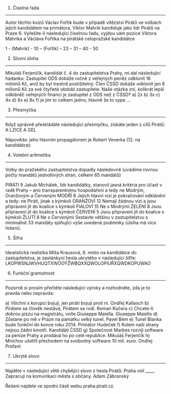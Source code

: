 1. Číselná řada
----------------
Autor těchto kvízů Václav Fořtík bude v případě vítězství Pirátů ve volbách jejich kandidátem na primátora, Viktor  Mahrik kandiduje jako lídr Pirátů na Praze 6. Vyřešíte-li následující číselnou řadu, vyjdou vám pozice Viktora Mahrika a Václava Fořtíka na pirátské celopražské kandidátce

1 - (Mahrik) - 10 – (Fořtík) – 23 – 31 – 40 - 50

2.  Slovní úloha
-----------------
Mikuláš Ferjenčík, kandidát č. 4 do zastupitelstva Prahy, mi dal následující hádanku: Zastupitel ODS dokáže ročně z veřejných peněz odklonit 16 miliónů Kč,  aniž by byl trestně postižitelný. Člen ČSSD dokáže odklonit jen 8  milionů Kč za své čtyřleté období zastupitele. Naše otázka zní, kolikrát lepší odkláněč veřejných financí je zastupitel z ODS než z ČSSD?
a) 2x
b) 3x
c) 4x
d) 6x
e) 8x
f) je jim to celkem jedno, hlavně že to sype …

3. Přesmyčka
-------------
Když správně přeskládáte následující přesmyčku,  získáte jeden z cílů Pirátů:
A LZICE A GEL

Nápověda: jeho hlavním propagátorem  je Robert Veverka (12. na kandidátce):

4. Volební aritmetika
----------------------
Volby do pražského zastupitelstva dopadly následovně (uvádíme rovnou počty mandátů jednotlivých stran, celkem 65 mandátů)

PIRÁTI                 9 Jakub Michálek, lídr kandidátky, stanovil jasná kritéria pro účast  v radě Prahy – ano transparentnímu hospodaření a tedy ne Modrým,  Oranžovým a Červeným 
MODŘÍ                8 Jejich hlavní vizí je pokračování odklánění a tedy: ne Piráti, jinak s kýmkoli
ORANŽOVÍ                12 Nemají žádnou vizi a jsou připraveni jít do koalice s kýmkoli
FIALOVÍ               15 Ne s Modrými
ZELENÍ                8 Jsou připraveni jít do koalice s kýmkoli
ČERVENÍ             5 Jsou připraveni jít do koalice s kýmkoli
ŽLUTÍ                8 Ne s Červenými
Sestavte většinu v zastupitelstvu s minimálně 33 mandáty splňující výše uvedené podmínky (úloha má více řešení).

5. Šifra
----------
Idealistická realistka Míša Krausová, 8. místo na kandidátce do zastupitelstva, je zastánkyní hesla ukrytého v následující šifře: 
LKOPWSNJWVHUQTXWOOÝŽWBQXXQWOLOPIUŘXQWDKOPUWAO

6. Funkční gramotnost
---------------------
Pozorně si prosím přečtěte následující výroky a rozhodněte, zda je to pravda nebo nepravda:

a) Všichni s korupcí bojují, jen piráti bojují proti ní. Ondřej Kallasch
b) Pirátem se člověk nestává, Pirátem se rodí. Roman Kučera
c) Chcete-li dobrou pizzu na magistrátu, volte Giuseppe Maiella. Giuseppe Maiello
d) Zůstane po mě v Praze na památku velký tunel. Pavel Bém
e) Tunel Blanka bude funkční do konce roku 2014. Primátor Hudeček
f) Kolem naší strany nejsou žádní kmotři. Kandidáti ČSSD
g) Společnost Marbes rozvíjí software za peníze Prahy a prodává ho po celé republice. Mikuláš Ferjenčík
h) Mnichov ušetřil přechodem na svobodný software 10 mil. euro. Ondřej Profant

7. Ukryté slovo
---------------
Najděte v následující větě chybějící slovo z hesla Pirátů: Praha volí ____.
Zapracuji na komunikaci města s občany.  Adam Zábranský

Řešení najdete ve spodní části webu praha.pirati.cz.


